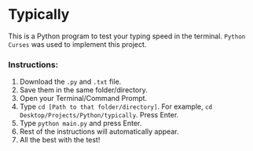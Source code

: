 # Typically
This is a Python program to test your typing speed in the terminal. `Python Curses` was used to implement this project.

### Instructions:

1. Download the `.py` and `.txt` file.
2. Save them in the same folder/directory.
3. Open your Terminal/Command Prompt.
4. Type `cd [Path to that folder/directory]`. For example, `cd Desktop/Projects/Python/typically`. Press Enter.
5. Type `python main.py` and press Enter.
6. Rest of the instructions will automatically appear.
7. All the best with the test!

